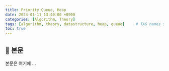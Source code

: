 ```yaml
---
title: Priority Queue, Heap
date: 2024-01-11 13:40:00 +0900
categories: [Algorithm, Theory]
tags: [algorithm, theory, datastructure, heap, queue]     # TAG names should always be lowercase
toc: true
---
```


## 🦥 본문

본문은 여기에 ...
